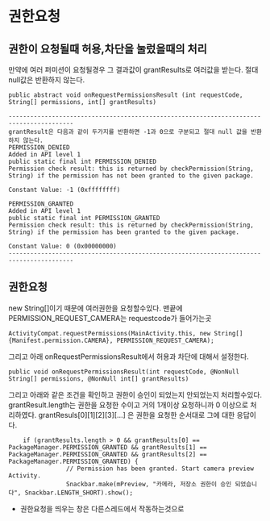 권한요청
===

권한이 요청될때 허용,차단을 눌렀을때의 처리
---
만약에 여러 퍼미션이 요청될경우 그 결과값이 grantResults로 여러값을 받는다. 절대 null값은 반환하지 않는다.

    public abstract void onRequestPermissionsResult (int requestCode, String[] permissions, int[] grantResults)
                
    ----------------------------------------------------------------------------------------
    grantResult은 다음과 같이 두가지를 반환하면 -1과 0으로 구분되고 절대 null 값을 반환하지 않는다.
    PERMISSION_DENIED
    Added in API level 1
    public static final int PERMISSION_DENIED
    Permission check result: this is returned by checkPermission(String, String) if the permission has not been granted to the given package.

    Constant Value: -1 (0xffffffff)

    PERMISSION_GRANTED
    Added in API level 1
    public static final int PERMISSION_GRANTED
    Permission check result: this is returned by checkPermission(String, String) if the permission has been granted to the given package.

    Constant Value: 0 (0x00000000)
    ----------------------------------------------------------------------------------------

권한요청
---
new String[]이기 때문에 여러권한을 요청할수있다. 맨끝에 PERMISSION_REQUEST_CAMERA는 requestcode가 들어가는곳

    ActivityCompat.requestPermissions(MainActivity.this, new String[]{Manifest.permission.CAMERA}, PERMISSION_REQUEST_CAMERA);

그리고 아래 onRequestPermissionsResult에서 허용과 차단에 대해서 설정한다.

    public void onRequestPermissionsResult(int requestCode, @NonNull String[] permissions, @NonNull int[] grantResults)

그리고 아래와 같은 조건을 확인하고 권한이 승인이 되었는지 안되었는지 처리할수있다.
grantResult.length는 권한을 요청한 수이고 거의 1개이상 요청하니까 0 이상으로 처리하였다.
grantResuls[0][1][2][3][...] 은 권한을 요청한 순서대로 그에 대한 응답이다.

    	if (grantResults.length > 0 && grantResults[0] == PackageManager.PERMISSION_GRANTED && grantResults[1] == PackageManager.PERMISSION_GRANTED && grantResults[2] == PackageManager.PERMISSION_GRANTED) {
					// Permission has been granted. Start camera preview Activity.
					Snackbar.make(mPreview, "카메라, 저장소 권한이 승인 되었습니다", Snackbar.LENGTH_SHORT).show();
                    


* 권한요청을 띄우는 창은 다른스레드에서 작동하는것으로 


